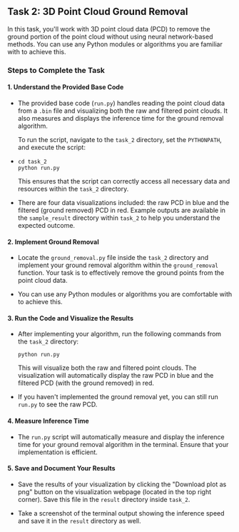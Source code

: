 ## Task 2: 3D Point Cloud Ground Removal

In this task, you'll work with 3D point cloud data (PCD) to remove the ground portion of the point cloud without using neural network-based methods. You can use any Python modules or algorithms you are familiar with to achieve this.

### Steps to Complete the Task

#### 1. Understand the Provided Base Code

- The provided base code (`run.py`) handles reading the point cloud data from a `.bin` file and visualizing both the raw and filtered point clouds. It also measures and displays the inference time for the ground removal algorithm.

  To run the script, navigate to the `task_2` directory, set the `PYTHONPATH`, and execute the script:
  
- ```
  cd task_2
  python run.py
  ```

  This ensures that the script can correctly access all necessary data and resources within the `task_2` directory.

- There are four data visualizations included: the raw PCD in blue and the filtered (ground removed) PCD in red. Example outputs are available in the `sample_result` directory within `task_2` to help you understand the expected outcome.

#### 2. Implement Ground Removal

- Locate the `ground_removal.py` file inside the `task_2` directory and implement your ground removal algorithm within the `ground_removal` function. Your task is to effectively remove the ground points from the point cloud data.

- You can use any Python modules or algorithms you are comfortable with to achieve this.

#### 3. Run the Code and Visualize the Results

- After implementing your algorithm, run the following commands from the `task_2` directory:

  ```python run.py```

  This will visualize both the raw and filtered point clouds. The visualization will automatically display the raw PCD in blue and the filtered PCD (with the ground removed) in red.

- If you haven't implemented the ground removal yet, you can still run `run.py` to see the raw PCD.

#### 4. Measure Inference Time

- The `run.py` script will automatically measure and display the inference time for your ground removal algorithm in the terminal. Ensure that your implementation is efficient.

#### 5. Save and Document Your Results

- Save the results of your visualization by clicking the "Download plot as png" button on the visualization webpage (located in the top right corner). Save this file in the `result` directory inside `task_2`.

- Take a screenshot of the terminal output showing the inference speed and save it in the `result` directory as well.
